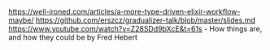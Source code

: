 https://well-ironed.com/articles/a-more-type-driven-elixir-workflow-maybe/
https://github.com/erszcz/gradualizer-talk/blob/master/slides.md
https://www.youtube.com/watch?v=Z28SDd9bXcE&t=61s - How things are, and how they could be by Fred Hebert
